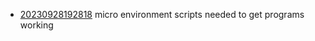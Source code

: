 - [20230928192818](/zet/20230928192818/README.md) micro environment scripts needed to get programs working
